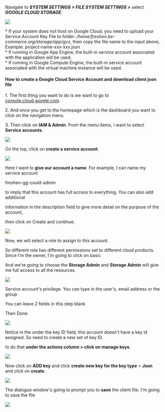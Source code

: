 Navigate to ***SYSTEM SETTINGS &gt; FILE SYSTEM SETTINGS &gt;*** select ***GOOGLE CLOUD STORAGE***:

![](/assets/images/g-cloud-storage/f3a5bdab4abe206d313754447a8718fe.png)

\* If your system does not host on Google Cloud, you need to upload your Service Account Key File to folder: */home/freshen.be-commerce.org/storage/app/gcs*, then copy the file name to the input above, Example: project-name-xxx-xxx.json  
\* If running in Google App Engine, the built-in service account associated with the application will be used.  
\* If running in Google Compute Engine, the built-in service account associated with the virtual machine instance will be used.

#### How to create a Google Cloud Service Account and download client json file

1\. The first thing you want to do is we want to go to [console.cloud.google.com](https://console.cloud.google.com/).

2\. And once you get to the homepage which is the dashboard you want to click on the navigation menu

3\. Then click on **IAM &amp; Admin**. From the menu items, I want to select **Service accounts**.

![](/assets/images/g-cloud-storage/01924900357cae7a72f19d88aa6b887e.png)

On the top, click on **create a service account**.

![](/assets/images/g-cloud-storage/6ef1f7fdd29cd83cd6cb9c5ec6fc18b6.png)

Here I want to **give our account a name**. For example, I can name my service account

freshen-gg-could-admin

to imply that this account has full access to everything. You can also add additional

information in the description field to give more detail on the purpose of the account,

then click on Create and continue.

![](/assets/images/g-cloud-storage/553fbbb6ce21f318a066ea4b2ffec2cf.png)

Now, we will select a role to assign to this account.

So different role has different permissions set to different cloud products. Since I'm the owner, I'm going to click on basic

And we're going to choose the **Storage Admin** and **Storage Admin** will give me full access to all the resources.

![](/assets/images/g-cloud-storage/732caeb406898025387ee386c73894c0.png)

Service account's privilege. You can type in the user's, email address or the group

You can leave 2 fields in this step blank

Then Done

![](/assets/images/g-cloud-storage/4087379c48c7b30ed350756a1076d2d6.png)

Notice in the under the key ID field, this account doesn't have a key id assigned. So need to create a new set of key ID.

to do that **under the actions column &gt; click on manage keys**.

![](/assets/images/g-cloud-storage/327922ea357f6e67aec40da1154ad3da.png)

Now click on **ADD key** and click **create new key for the key type** &gt; **Json** and click on **create**.

![](/assets/images/g-cloud-storage/923e11b789465991dbbc3d6878fdc12b.png)

The dialogue window's going to prompt you to **save** the client file. I'm going to save the file

![](/assets/images/g-cloud-storage/31fbef8eaac5a861f03f367bfe9d9d7c.png)